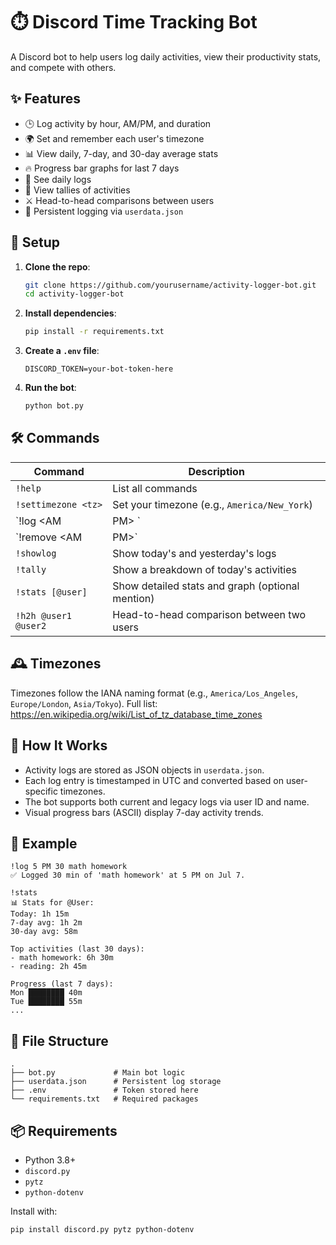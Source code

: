 # ⏱️ Discord Time Tracking Bot

A Discord bot to help users log daily activities, view their productivity stats, and compete with others.

## ✨ Features

- 🕒 Log activity by hour, AM/PM, and duration
- 🌍 Set and remember each user's timezone
- 📊 View daily, 7-day, and 30-day average stats
- 🔥 Progress bar graphs for last 7 days
- 🧾 See daily logs
- 🧮 View tallies of activities
- ⚔️ Head-to-head comparisons between users
- 💾 Persistent logging via `userdata.json`

## 🚀 Setup

1. **Clone the repo**:
   ```bash
   git clone https://github.com/yourusername/activity-logger-bot.git
   cd activity-logger-bot
   ```

2. **Install dependencies**:
   ```bash
   pip install -r requirements.txt
   ```

3. **Create a `.env` file**:
   ```
   DISCORD_TOKEN=your-bot-token-here
   ```

4. **Run the bot**:
   ```bash
   python bot.py
   ```

## 🛠 Commands

| Command             | Description |
|---------------------|-------------|
| `!help`             | List all commands |
| `!settimezone <tz>` | Set your timezone (e.g., `America/New_York`) |
| `!log <hour> <AM|PM> <minutes> <activity>` | Log an activity at a certain time |
| `!remove <hour> <AM|PM>` | Remove logs for a specific hour |
| `!showlog`          | Show today's and yesterday's logs |
| `!tally`            | Show a breakdown of today's activities |
| `!stats [@user]`    | Show detailed stats and graph (optional mention) |
| `!h2h @user1 @user2`| Head-to-head comparison between two users |

## 🕰 Timezones

Timezones follow the IANA naming format (e.g., `America/Los_Angeles`, `Europe/London`, `Asia/Tokyo`). Full list: https://en.wikipedia.org/wiki/List_of_tz_database_time_zones

## 🧠 How It Works

- Activity logs are stored as JSON objects in `userdata.json`.
- Each log entry is timestamped in UTC and converted based on user-specific timezones.
- The bot supports both current and legacy logs via user ID and name.
- Visual progress bars (ASCII) display 7-day activity trends.

## 🧪 Example

```text
!log 5 PM 30 math homework
✅ Logged 30 min of 'math homework' at 5 PM on Jul 7.
```

```text
!stats
📊 Stats for @User:
Today: 1h 15m
7-day avg: 1h 2m
30-day avg: 58m

Top activities (last 30 days):
- math homework: 6h 30m
- reading: 2h 45m

Progress (last 7 days):
Mon ████████ 40m
Tue ████████ 55m
...
```

## 📁 File Structure

```
.
├── bot.py             # Main bot logic
├── userdata.json      # Persistent log storage
├── .env               # Token stored here
└── requirements.txt   # Required packages
```

## 📦 Requirements

- Python 3.8+
- `discord.py`
- `pytz`
- `python-dotenv`

Install with:
```bash
pip install discord.py pytz python-dotenv
```
